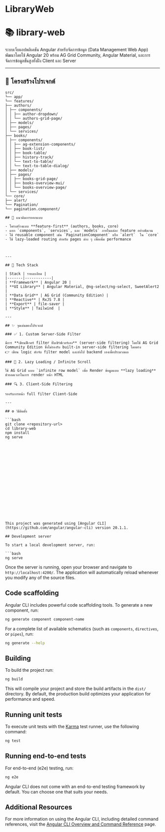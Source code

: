 # LibraryWeb
# 📚 library-web

ระบบเว็บแอปพลิเคชัน Angular สำหรับจัดการข้อมูล (Data Management Web App)  
พัฒนาโดยใช้ Angular 20 พร้อม AG Grid Community, Angular Material, และการจัดการข้อมูลขั้นสูงทั้งฝั่ง Client และ Server

---

## 📂 โครงสร้างโปรเจกต์
```plaintext
src/
└── app/
└── features/
├── authors/
│ ├── components/
│ │ ├── author-dropdown/
│ │ └── authors-grid-page/
│ ├── models/
│ ├── pages/
│ └── services/
├── books/
│ ├── components/
│ │ ├── ag-extension-components/
│ │ ├── book-list/
│ │ ├── book-table/
│ │ ├── history-track/
│ │ └── text-to-table/
│ │ └── text-to-table-dialog/
│ ├── models/
│ ├── pages/
│ │ ├── books-grid-page/
│ │ ├── books-overview-mui/
│ │ └── books-overview-page/
│ └── services/
└── core/
├── alert/
└── Pagination/
└── pagination.component/

## 🧠 แนวคิดการออกแบบ

- โครงสร้างแบบ **feature-first** (authors, books, core)
- แยก `components`, `services`, และ `models` ภายในแต่ละ feature อย่างชัดเจน
- ใช้ reusable component เช่น `PaginationComponent` หรือ `alert`  ใน `core`
- ใช้ lazy-loaded routing สำหรับ pages ต่าง ๆ เพื่อเพิ่ม performance



---

## 🧰 Tech Stack

| Stack | รายละเอียด |
|-------|------------|
| **Framework** | Angular 20 |
| **UI Library** | Angular Material, @ng-select/ng-select, SweetAlert2 |
| **Data Grid** | AG Grid (Community Edition) |
| **Reactive** | RxJS 7.8 |
| **Export** | file-saver |
| **Style** | Tailwind  |

---

## ✨ จุดเด่นของโปรเจกต์

### ✅ 1. Custom Server-Side Filter

มีการ **เขียนฟีเจอร์ filter ฝั่งเซิร์ฟเวอร์เอง** (server-side filtering) โดยใช้ AG Grid Community Edition ซึ่งไม่รองรับ built-in server-side filtering โดยตรง  
👉 เขียน logic ดักจับ filter model และส่งไป backend เองเพื่อประมวลผล

### 🚀 2. Lazy Loading / Infinite Scroll

ใช้ AG Grid แบบ `infinite row model` เพื่อ Render ข้อมูลแบบ **lazy loading**
ช่วยลดเวลาในการ render หน้า HTML 

### 🔍 3. Client-Side Filtering

รองรับการหน้า full filter Client-Side

---

## ⚙️ วิธีติดตั้ง

```bash
git clone <repository-url>
cd library-web
npm install
ng serve



















This project was generated using [Angular CLI](https://github.com/angular/angular-cli) version 20.1.1.

## Development server

To start a local development server, run:

```bash
ng serve
```

Once the server is running, open your browser and navigate to `http://localhost:4200/`. The application will automatically reload whenever you modify any of the source files.

## Code scaffolding

Angular CLI includes powerful code scaffolding tools. To generate a new component, run:

```bash
ng generate component component-name
```

For a complete list of available schematics (such as `components`, `directives`, or `pipes`), run:

```bash
ng generate --help
```

## Building

To build the project run:

```bash
ng build
```

This will compile your project and store the build artifacts in the `dist/` directory. By default, the production build optimizes your application for performance and speed.

## Running unit tests

To execute unit tests with the [Karma](https://karma-runner.github.io) test runner, use the following command:

```bash
ng test
```

## Running end-to-end tests

For end-to-end (e2e) testing, run:

```bash
ng e2e
```

Angular CLI does not come with an end-to-end testing framework by default. You can choose one that suits your needs.

## Additional Resources

For more information on using the Angular CLI, including detailed command references, visit the [Angular CLI Overview and Command Reference](https://angular.dev/tools/cli) page.

